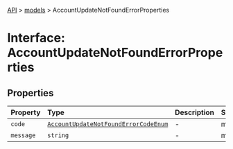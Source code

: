 [API](../../index.md) > [models](../index.md) > AccountUpdateNotFoundErrorProperties

# Interface: AccountUpdateNotFoundErrorProperties

## Properties

| Property | Type | Description | Source |
| :------ | :------ | :------ | :------ |
| `code` | [`AccountUpdateNotFoundErrorCodeEnum`](../type-aliases/AccountUpdateNotFoundErrorCodeEnum.md) | - | models/AccountUpdateNotFoundError.ts:61 |
| `message` | `string` | - | models/AccountUpdateNotFoundError.ts:62 |
